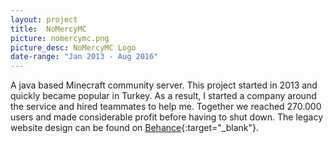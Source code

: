 ```yaml
---
layout: project
title:  NoMercyMC
picture: nomercymc.png
picture_desc: NoMercyMC Logo
date-range: "Jan 2013 - Aug 2016"
---
```


A java based Minecraft community server. This project started in 2013 and quickly became popular in Turkey. As a result, I started a company around the service and hired teammates to help me. Together we reached 270.000 users and made considerable profit before having to shut down. The legacy website design can be found on [Behance](https://www.behance.net/gallery/36293013/NoMercyMC-Website-Design){:target="_blank"}.